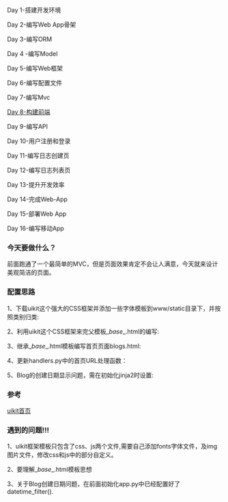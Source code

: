 Day 1-搭建开发环境

Day 2-编写Web App骨架

Day 3-编写ORM

Day 4 -编写Model

Day 5-编写Web框架

Day 6-编写配置文件

Day 7-编写Mvc

<u>Day 8-构建前端</u>

Day 9-编写API

Day 10-用户注册和登录

Day 11-编写日志创建页

Day 12-编写日志列表页

Day 13-提升开发效率

Day 14-完成Web-App

Day 15-部署Web App

Day 16-编写移动App



### 今天要做什么？

前面跑通了一个最简单的MVC，但是页面效果肯定不会让人满意，今天就来设计美观简洁的页面。

### 配置思路
1、下载uikit这个强大的CSS框架并添加一些字体模板到www/static目录下，并按照类别归类:

2、利用uikit这个CSS框架来完父模板\__base__\.html的编写:

3、继承\__base__\.html模板编写首页页面blogs.html:

4、更新handlers.py中的首页URL处理函数：

5、Blog的创建日期显示问题，需在初始化jinja2时设置:



### 参考

[uikit首页](https://getuikit.com/)

### 遇到的问题!!!

1、uikit框架模板只包含了css、js两个文件,需要自己添加fonts字体文件，及img图片文件，修改css和js中的部分自定义。

2、要理解\__base__\.html模板思想

3、关于Blog创建日期问题，在前面初始化app.py中已经配置好了datetime_filter().